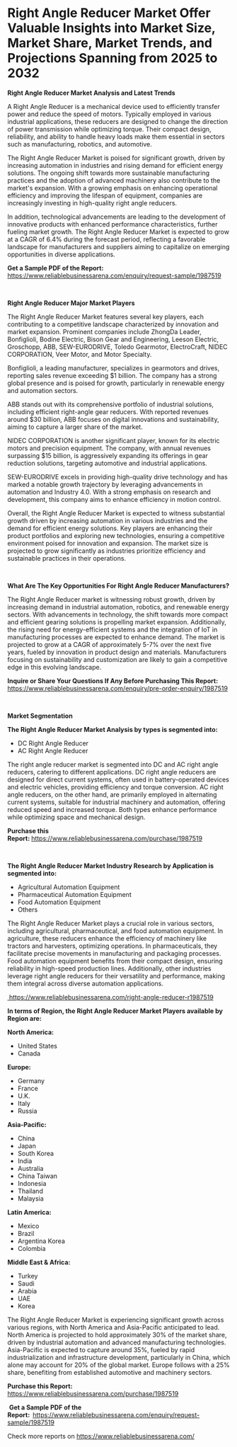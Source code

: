 <p><h1>Right Angle Reducer Market Offer Valuable Insights into Market Size, Market Share, Market Trends, and Projections Spanning from 2025 to 2032</h1></p><p><strong>Right Angle Reducer Market Analysis and Latest Trends</strong></p>
<p><p>A Right Angle Reducer is a mechanical device used to efficiently transfer power and reduce the speed of motors. Typically employed in various industrial applications, these reducers are designed to change the direction of power transmission while optimizing torque. Their compact design, reliability, and ability to handle heavy loads make them essential in sectors such as manufacturing, robotics, and automotive.</p><p>The Right Angle Reducer Market is poised for significant growth, driven by increasing automation in industries and rising demand for efficient energy solutions. The ongoing shift towards more sustainable manufacturing practices and the adoption of advanced machinery also contribute to the market's expansion. With a growing emphasis on enhancing operational efficiency and improving the lifespan of equipment, companies are increasingly investing in high-quality right angle reducers.</p><p>In addition, technological advancements are leading to the development of innovative products with enhanced performance characteristics, further fueling market growth. The Right Angle Reducer Market is expected to grow at a CAGR of 6.4% during the forecast period, reflecting a favorable landscape for manufacturers and suppliers aiming to capitalize on emerging opportunities in diverse applications.</p></p>
<p><strong>Get a Sample PDF of the Report:&nbsp;</strong> <a href="https://www.reliablebusinessarena.com/enquiry/request-sample/1987519?utm_campaign=1871&utm_medium=2&utm_source=Github&utm_content=ia&utm_term=10042025&utm_id=right-angle-reducer">https://www.reliablebusinessarena.com/enquiry/request-sample/1987519</a></p>
<p>&nbsp;</p>
<p><strong>Right Angle Reducer Major Market Players</strong></p>
<p><p>The Right Angle Reducer Market features several key players, each contributing to a competitive landscape characterized by innovation and market expansion. Prominent companies include ZhongDa Leader, Bonfiglioli, Bodine Electric, Bison Gear and Engineering, Leeson Electric, Groschopp, ABB, SEW-EURODRIVE, Toledo Gearmotor, ElectroCraft, NIDEC CORPORATION, Veer Motor, and Motor Specialty.</p><p>Bonfiglioli, a leading manufacturer, specializes in gearmotors and drives, reporting sales revenue exceeding $1 billion. The company has a strong global presence and is poised for growth, particularly in renewable energy and automation sectors.</p><p>ABB stands out with its comprehensive portfolio of industrial solutions, including efficient right-angle gear reducers. With reported revenues around $30 billion, ABB focuses on digital innovations and sustainability, aiming to capture a larger share of the market.</p><p>NIDEC CORPORATION is another significant player, known for its electric motors and precision equipment. The company, with annual revenues surpassing $15 billion, is aggressively expanding its offerings in gear reduction solutions, targeting automotive and industrial applications.</p><p>SEW-EURODRIVE excels in providing high-quality drive technology and has marked a notable growth trajectory by leveraging advancements in automation and Industry 4.0. With a strong emphasis on research and development, this company aims to enhance efficiency in motion control.</p><p>Overall, the Right Angle Reducer Market is expected to witness substantial growth driven by increasing automation in various industries and the demand for efficient energy solutions. Key players are enhancing their product portfolios and exploring new technologies, ensuring a competitive environment poised for innovation and expansion. The market size is projected to grow significantly as industries prioritize efficiency and sustainable practices in their operations.</p></p>
<p>&nbsp;</p>
<p><strong>What Are The Key Opportunities For Right Angle Reducer Manufacturers?</strong></p>
<p><p>The Right Angle Reducer market is witnessing robust growth, driven by increasing demand in industrial automation, robotics, and renewable energy sectors. With advancements in technology, the shift towards more compact and efficient gearing solutions is propelling market expansion. Additionally, the rising need for energy-efficient systems and the integration of IoT in manufacturing processes are expected to enhance demand. The market is projected to grow at a CAGR of approximately 5-7% over the next five years, fueled by innovation in product design and materials. Manufacturers focusing on sustainability and customization are likely to gain a competitive edge in this evolving landscape.</p></p>
<p><strong>Inquire or Share Your Questions If Any Before Purchasing This Report:</strong> <a href="https://www.reliablebusinessarena.com/enquiry/pre-order-enquiry/1987519?utm_campaign=1871&utm_medium=2&utm_source=Github&utm_content=ia&utm_term=10042025&utm_id=right-angle-reducer">https://www.reliablebusinessarena.com/enquiry/pre-order-enquiry/1987519</a></p>
<p>&nbsp;</p>
<p><strong>Market Segmentation</strong></p>
<p><strong>The Right Angle Reducer Market Analysis by types is segmented into:</strong></p>
<p><ul><li>DC Right Angle Reducer</li><li>AC Right Angle Reducer</li></ul></p>
<p><p>The right angle reducer market is segmented into DC and AC right angle reducers, catering to different applications. DC right angle reducers are designed for direct current systems, often used in battery-operated devices and electric vehicles, providing efficiency and torque conversion. AC right angle reducers, on the other hand, are primarily employed in alternating current systems, suitable for industrial machinery and automation, offering reduced speed and increased torque. Both types enhance performance while optimizing space and mechanical design.</p></p>
<p><strong>Purchase this Report:&nbsp;</strong><a href="https://www.reliablebusinessarena.com/purchase/1987519?utm_campaign=1871&utm_medium=2&utm_source=Github&utm_content=ia&utm_term=10042025&utm_id=right-angle-reducer">https://www.reliablebusinessarena.com/purchase/1987519</a></p>
<p>&nbsp;</p>
<p><strong>The Right Angle Reducer Market Industry Research by Application is segmented into:</strong></p>
<p><ul><li>Agricultural Automation Equipment</li><li>Pharmaceutical Automation Equipment</li><li>Food Automation Equipment</li><li>Others</li></ul></p>
<p><p>The Right Angle Reducer Market plays a crucial role in various sectors, including agricultural, pharmaceutical, and food automation equipment. In agriculture, these reducers enhance the efficiency of machinery like tractors and harvesters, optimizing operations. In pharmaceuticals, they facilitate precise movements in manufacturing and packaging processes. Food automation equipment benefits from their compact design, ensuring reliability in high-speed production lines. Additionally, other industries leverage right angle reducers for their versatility and performance, making them integral across diverse automation applications.</p></p>
<p><a href="https://www.reliablebusinessarena.com/right-angle-reducer-r1987519?utm_campaign=1871&utm_medium=2&utm_source=Github&utm_content=ia&utm_term=10042025&utm_id=right-angle-reducer">&nbsp;https://www.reliablebusinessarena.com/right-angle-reducer-r1987519</a></p>
<p><strong>In terms of Region, the Right Angle Reducer Market Players available by Region are:</strong></p>
<p>
    <p> <strong> North America: </strong>
        <ul>
            <li>United States</li>
            <li>Canada</li>
        </ul>
        </p> 
    <p> <strong> Europe: </strong>
        <ul>
            <li>Germany</li>
            <li>France</li>
            <li>U.K.</li>
            <li>Italy</li>
            <li>Russia</li>
        </ul>
        </p> 
    <p> <strong> Asia-Pacific: </strong>
        <ul>
            <li>China</li>
            <li>Japan</li>
            <li>South Korea</li>
            <li>India</li>
            <li>Australia</li>
            <li>China Taiwan</li>
            <li>Indonesia</li>
            <li>Thailand</li>
            <li>Malaysia</li>
        </ul>
        </p> 
    <p> <strong> Latin America: </strong>
        <ul>
            <li>Mexico</li>
            <li>Brazil</li>
            <li>Argentina Korea</li>
            <li>Colombia</li>
        </ul>
        </p> 
    <p> <strong> Middle East & Africa: </strong>
        <ul>
            <li>Turkey</li>
            <li>Saudi</li>
            <li>Arabia</li>
            <li>UAE</li>
            <li>Korea</li>
        </ul>
    </p>
    </p>
<p><p>The Right Angle Reducer Market is experiencing significant growth across various regions, with North America and Asia-Pacific anticipated to lead. North America is projected to hold approximately 30% of the market share, driven by industrial automation and advanced manufacturing technologies. Asia-Pacific is expected to capture around 35%, fueled by rapid industrialization and infrastructure development, particularly in China, which alone may account for 20% of the global market. Europe follows with a 25% share, benefiting from established automotive and machinery sectors.</p></p>
<p><strong>Purchase this Report: </strong><a href="https://www.reliablebusinessarena.com/purchase/1987519?utm_campaign=1871&utm_medium=2&utm_source=Github&utm_content=ia&utm_term=10042025&utm_id=right-angle-reducer">https://www.reliablebusinessarena.com/purchase/1987519</a></p>
<p>&nbsp;<strong>Get a Sample PDF of the Report:&nbsp;&nbsp;</strong><a href="https://www.reliablebusinessarena.com/enquiry/request-sample/1987519?utm_campaign=1871&utm_medium=2&utm_source=Github&utm_content=ia&utm_term=10042025&utm_id=right-angle-reducer">https://www.reliablebusinessarena.com/enquiry/request-sample/1987519</a></p>
<p><strong></strong></p>
<p>Check more reports on <a href="https://www.reliablebusinessarena.com/?utm_campaign=1871&utm_medium=2&utm_source=Github&utm_content=ia&utm_term=10042025&utm_id=right-angle-reducer">https://www.reliablebusinessarena.com/</a></p>